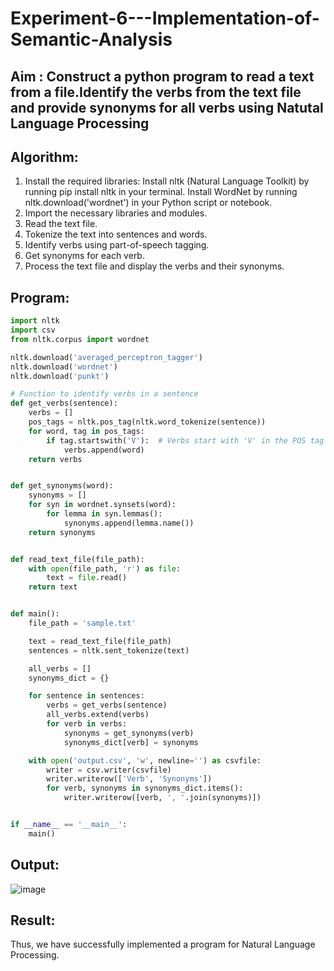 # Experiment-6---Implementation-of-Semantic-Analysis

## Aim : Construct a python program to read a text from a file.Identify the verbs from the text file and provide synonyms for all verbs using Natutal Language Processing 

## Algorithm:

  1. Install the required libraries: Install nltk (Natural Language Toolkit) by running pip install nltk in your terminal. Install WordNet by running nltk.download('wordnet') in your Python script or notebook.
  2. Import the necessary libraries and modules.
  3. Read the text file.
  4. Tokenize the text into sentences and words.
  5. Identify verbs using part-of-speech tagging.
  6. Get synonyms for each verb.
  7. Process the text file and display the verbs and their synonyms.


## Program:
```py
import nltk
import csv
from nltk.corpus import wordnet

nltk.download('averaged_perceptron_tagger')
nltk.download('wordnet')
nltk.download('punkt')

# Function to identify verbs in a sentence
def get_verbs(sentence):
    verbs = []
    pos_tags = nltk.pos_tag(nltk.word_tokenize(sentence))
    for word, tag in pos_tags:
        if tag.startswith('V'):  # Verbs start with 'V' in the POS tag
            verbs.append(word)
    return verbs


def get_synonyms(word):
    synonyms = []
    for syn in wordnet.synsets(word):
        for lemma in syn.lemmas():
            synonyms.append(lemma.name())
    return synonyms


def read_text_file(file_path):
    with open(file_path, 'r') as file:
        text = file.read()
    return text


def main():
    file_path = 'sample.txt'

    text = read_text_file(file_path)
    sentences = nltk.sent_tokenize(text)

    all_verbs = []
    synonyms_dict = {}

    for sentence in sentences:
        verbs = get_verbs(sentence)
        all_verbs.extend(verbs)
        for verb in verbs:
            synonyms = get_synonyms(verb)
            synonyms_dict[verb] = synonyms

    with open('output.csv', 'w', newline='') as csvfile:
        writer = csv.writer(csvfile)
        writer.writerow(['Verb', 'Synonyms'])
        for verb, synonyms in synonyms_dict.items():
            writer.writerow([verb, ', '.join(synonyms)])


if __name__ == '__main__':
    main()

```


## Output:
![image](https://github.com/praveenst13/Experiment-6---Implementation-of-Semantic-Analysis/assets/118787793/38774b1a-a39e-4046-97a9-3d507b686243)

## Result:
Thus, we have successfully implemented a program for Natural Language Processing.
